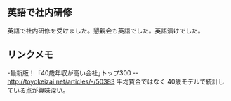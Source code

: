 ## 英語で社内研修

英語で社内研修を受けました。懇親会も英語でした。英語漬けでした。


## リンクメモ

-最新版！「40歳年収が高い会社｣トップ300
--http://toyokeizai.net/articles/-/50383
平均賃金ではなく 40歳モデルで統計している点が興味深い。

